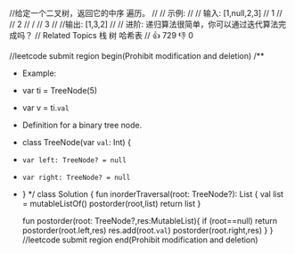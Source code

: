 //给定一个二叉树，返回它的中序 遍历。 
//
// 示例: 
//
// 输入: [1,null,2,3]
//   1
//    \
//     2
//    /
//   3
//
//输出: [1,3,2] 
//
// 进阶: 递归算法很简单，你可以通过迭代算法完成吗？ 
// Related Topics 栈 树 哈希表 
// 👍 729 👎 0


//leetcode submit region begin(Prohibit modification and deletion)
/**
 * Example:
 * var ti = TreeNode(5)
 * var v = ti.`val`
 * Definition for a binary tree node.
 * class TreeNode(var `val`: Int) {
 *     var left: TreeNode? = null
 *     var right: TreeNode? = null
 * }
 */
class Solution {
    fun inorderTraversal(root: TreeNode?): List<Int> {
        val list = mutableListOf<Int>()
        postorder(root,list)
        return list
    }

    fun postorder(root: TreeNode?,res:MutableList<Int>){
        if (root==null) return
        postorder(root.left,res)
        res.add(root.`val`)
        postorder(root.right,res)
    }
}
//leetcode submit region end(Prohibit modification and deletion)

